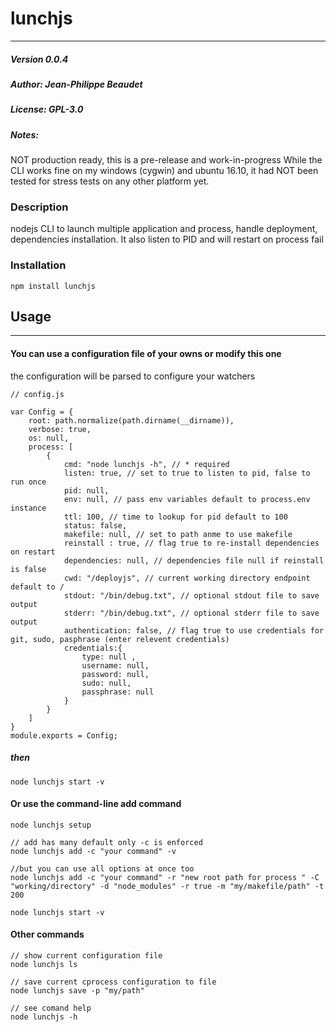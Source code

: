 # lunchjs
----
##### Version 0.0.4
##### Author: Jean-Philippe Beaudet
##### License: GPL-3.0
##### Notes: 
NOT production ready, this is a pre-release and work-in-progress
While the CLI works fine on my windows (cygwin) and ubuntu 16.10, it had NOT been tested for stress tests on any other platform yet.

### Description
nodejs CLI to launch multiple application and process, handle deployment, dependencies installation. It also listen to PID and will restart on process fail

### Installation 
````
npm install lunchjs
````

## Usage
----

#### You can use a configuration file of your owns or modify this one
the configuration will be parsed to configure your watchers

````
// config.js

var Config = {
	root: path.normalize(path.dirname(__dirname)),
	verbose: true,
	os: null,
	process: [
		{
			cmd: "node lunchjs -h", // * required
			listen: true, // set to true to listen to pid, false to run once
			pid: null,
			env: null, // pass env variables default to process.env instance
			ttl: 100, // time to lookup for pid default to 100
			status: false, 
			makefile: null, // set to path anme to use makefile
			reinstall : true, // flag true to re-install dependencies on restart
			dependencies: null, // dependencies file null if reinstall is false
			cwd: "/deployjs", // current working directory endpoint default to /
			stdout: "/bin/debug.txt", // optional stdout file to save output
			stderr: "/bin/debug.txt", // optional stderr file to save output
			authentication: false, // flag true to use credentials for git, sudo, pasphrase (enter relevent credentials)
			credentials:{
				type: null , 
				username: null,
				password: null,
				sudo: null,
				passphrase: null
			}
		}
	]
}
module.exports = Config;

````

##### then
````
node lunchjs start -v
````

#### Or use the command-line add command
````
node lunchjs setup

// add has many default only -c is enforced
node lunchjs add -c "your command" -v

//but you can use all options at once too
node lunchjs add -c "your command" -r "new root path for process " -C "working/directory" -d "node_modules" -r true -m "my/makefile/path" -t 200

node lunchjs start -v
````

#### Other commands
````
// show current configuration file
node lunchjs ls

// save current cprocess configuration to file
node lunchjs save -p "my/path"

// see comand help 
node lunchjs -h
````
